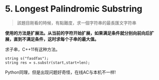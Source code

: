 # 5. Longest Palindromic Substring

> 該題目剛看的時候，有點難度，求一個字符串的最長匯文字符串

**使用的方法是扩展法。从当前的字符开始扩展，如果满足条件就分别向前向后扩展，直到不满足条件，这时求每个子串的最大值。**

求子串，C++11有这种方法。

```
string s("fasdfas");
string res = s.substr(start,start+len);
```

Python同理，但是出现问题好奇怪，在线AC与本机不一样!
